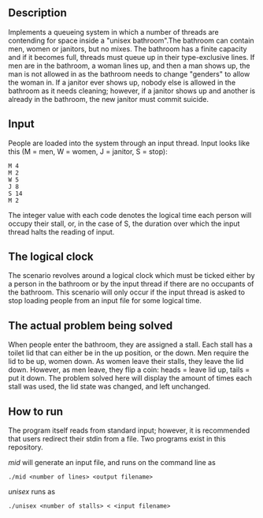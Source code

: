Description
------------
Implements a queueing system in which a number of threads are contending for space inside a "unisex bathroom".The bathroom can contain men, women or janitors, but no mixes. The bathroom has a finite capacity and if it becomes full, threads must queue up in their type-exclusive lines. If men are in the bathroom, a woman lines up, and then a man shows up, the man is not allowed in as the bathroom needs to change "genders" to allow the woman in. If a janitor ever shows up, nobody else is allowed in the bathroom as it needs cleaning; however, if a janitor shows up and another is already in the bathroom, the new janitor must commit suicide.

Input
-----
People are loaded into the system through an input thread. Input looks like this (M = men, W = women, J = janitor, S = stop):

```
M 4
M 2
W 5
J 8
S 14
M 2
```

The integer value with each code denotes the logical time each person will occupy their stall, or, in the case of S, the duration over which the input thread halts the reading of input.

The logical clock
-----------------

The scenario revolves around a logical clock which must be ticked either by a person in the bathroom or by the input thread if there are no occupants of the bathroom. This scenario will only occur if the input thread is asked to stop loading people from an input file for some logical time. 

The actual problem being solved
--------------------------------
When people enter the bathroom, they are assigned a stall. Each stall has a toilet lid that can either be in the up position, or the down. Men require the lid to be up, women down. As women leave their stalls, they leave the lid down. However, as men leave, they flip a coin: heads = leave lid up, tails = put it down. The problem solved here will display the amount of times each stall was used, the lid state was changed, and left unchanged.

How to run
----------
The program itself reads from standard input; however, it is recommended that users redirect their stdin from a file. Two programs exist in this repository.

*mid* will generate an input file, and runs on the command line as
```
./mid <number of lines> <output filename>
```

*unisex* runs as
```
./unisex <number of stalls> < <input filename>
```
